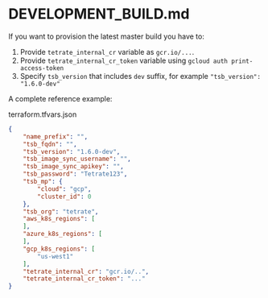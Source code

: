 # DEVELOPMENT_BUILD.md

If you want to provision the latest master build you have to:

1. Provide ```tetrate_internal_cr``` variable as ```gcr.io/...```.
2. Provide ```tetrate_internal_cr_token``` variable using ```gcloud auth print-access-token```
3. Specify ```tsb_version``` that includes ```dev``` suffix, for example ```"tsb_version": "1.6.0-dev"```

A complete reference example:

terraform.tfvars.json
```json
{
    "name_prefix": "",
    "tsb_fqdn": "",
    "tsb_version": "1.6.0-dev",
    "tsb_image_sync_username": "",
    "tsb_image_sync_apikey": "",
    "tsb_password": "Tetrate123",
    "tsb_mp": {
        "cloud": "gcp",
        "cluster_id": 0
    },
    "tsb_org": "tetrate",
    "aws_k8s_regions": [
    ],
    "azure_k8s_regions": [
    ],
    "gcp_k8s_regions": [
        "us-west1"
    ],
    "tetrate_internal_cr": "gcr.io/..",
    "tetrate_internal_cr_token": "..."
}
```
